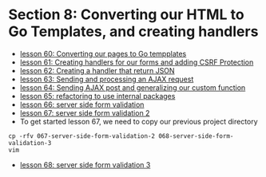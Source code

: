 # Section 8: Converting our HTML to Go Templates, and creating handlers 

- [lesson 60: Converting our pages to Go tempplates](./060-converting-our-pages-to-go-templates/README.md)
- [lesson 61: Creating handlers for our forms and adding CSRF Protection](./061-creating-handlers-for-our-forms-and-adding-csrf-protection/README.md)
- [lesson 62: Creating a handler that return JSON](./062-creating-a-handler-that-return-json/README.md)
- [lesson 63: Sending and processing an AJAX request](./063-sending-and-processing-an-ajax-request/README.md)
- [lesson 64: Sending AJAX post and generalizing our custom function](./064-sending-ajax-post-and-generalizing-our-custom-function/README.md)
- [lesson 65: refactoring to use internal packages](./065-refactoring-to-use-internal-packages/README.md)
- [lesson 66: server side form validation](./066-server-side-form-validation/README.md)
- [lesson 67: server side form validation 2](./067-server-side-form-validation-2/README.md)
- To get started lesson 67, we need to copy our previous project directory

```shell
cp -rfv 067-server-side-form-validation-2 068-server-side-form-validation-3
vim 
```

- [lesson 68: server side form validation 3](./068-server-side-form-validation-3/README.md)

